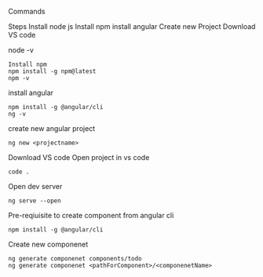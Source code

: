 
Commands

Steps 
Install node js
Install npm
install angular
Create new Project
Download VS code

node -v
```
Install npm
npm install -g npm@latest
npm -v
```

install angular
```
npm install -g @angular/cli
ng -v
```

create new angular project
```
ng new <projectname>
```

Download VS code
Open project in vs code 
```
code .
```

Open dev server
```
ng serve --open
```
Pre-reqiuisite to create component from angular cli

```
npm install -g @angular/cli
```

Create new componenet
```
ng generate componenet components/todo
ng generate componenet <pathForComponent>/<componenetName>
```
